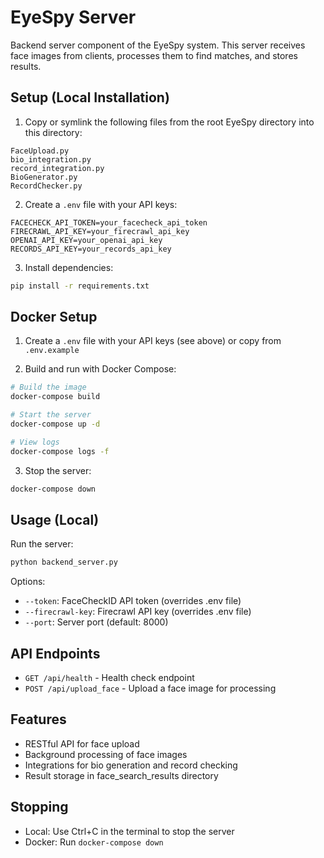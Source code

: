 # EyeSpy Server

Backend server component of the EyeSpy system. This server receives face images from clients, processes them to find matches, and stores results.

## Setup (Local Installation)

1. Copy or symlink the following files from the root EyeSpy directory into this directory:
```
FaceUpload.py
bio_integration.py
record_integration.py
BioGenerator.py
RecordChecker.py
```

2. Create a `.env` file with your API keys:
```
FACECHECK_API_TOKEN=your_facecheck_api_token
FIRECRAWL_API_KEY=your_firecrawl_api_key
OPENAI_API_KEY=your_openai_api_key
RECORDS_API_KEY=your_records_api_key
```

3. Install dependencies:
```bash
pip install -r requirements.txt
```

## Docker Setup

1. Create a `.env` file with your API keys (see above) or copy from `.env.example`

2. Build and run with Docker Compose:
```bash
# Build the image
docker-compose build

# Start the server
docker-compose up -d

# View logs
docker-compose logs -f
```

3. Stop the server:
```bash
docker-compose down
```

## Usage (Local)

Run the server:
```bash
python backend_server.py
```

Options:
- `--token`: FaceCheckID API token (overrides .env file)
- `--firecrawl-key`: Firecrawl API key (overrides .env file)
- `--port`: Server port (default: 8000)

## API Endpoints

- `GET /api/health` - Health check endpoint
- `POST /api/upload_face` - Upload a face image for processing

## Features

- RESTful API for face upload
- Background processing of face images
- Integrations for bio generation and record checking
- Result storage in face_search_results directory

## Stopping

- Local: Use Ctrl+C in the terminal to stop the server
- Docker: Run `docker-compose down`
